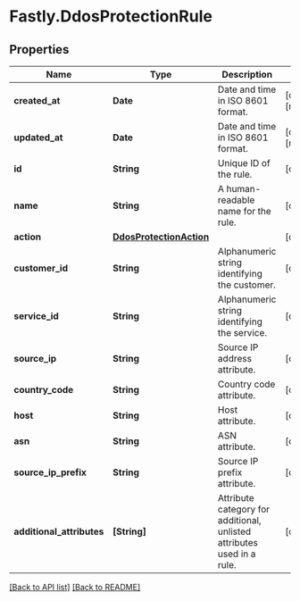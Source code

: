 # Fastly.DdosProtectionRule

## Properties

Name | Type | Description | Notes
------------ | ------------- | ------------- | -------------
**created_at** | **Date** | Date and time in ISO 8601 format. | [optional] [readonly] 
**updated_at** | **Date** | Date and time in ISO 8601 format. | [optional] [readonly] 
**id** | **String** | Unique ID of the rule. | [optional] 
**name** | **String** | A human-readable name for the rule. | [optional] 
**action** | [**DdosProtectionAction**](DdosProtectionAction.md) |  | [optional] 
**customer_id** | **String** | Alphanumeric string identifying the customer. | [optional] 
**service_id** | **String** | Alphanumeric string identifying the service. | [optional] 
**source_ip** | **String** | Source IP address attribute. | [optional] 
**country_code** | **String** | Country code attribute. | [optional] 
**host** | **String** | Host attribute. | [optional] 
**asn** | **String** | ASN attribute. | [optional] 
**source_ip_prefix** | **String** | Source IP prefix attribute. | [optional] 
**additional_attributes** | **[String]** | Attribute category for additional, unlisted attributes used in a rule. | [optional] 


[[Back to API list]](../../README.md#endpoints) [[Back to README]](../../README.md)

